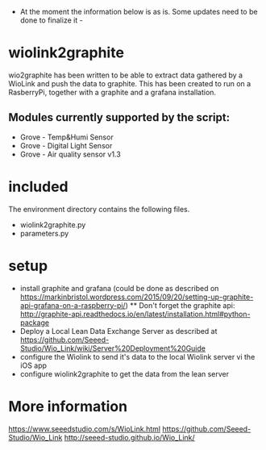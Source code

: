 - At the moment the information below is as is. Some updates need to be done to finalize it -

# wiolink2graphite
wio2graphite has been written to be able to extract data gathered by a WioLink and push the data to graphite.
This has been created to run on a RasberryPi, together with a graphite and a grafana installation.

## Modules currently supported by the script:
* Grove - Temp&Humi Sensor
* Grove - Digital Light Sensor
* Grove - Air quality sensor v1.3

# included
The environment directory contains the following files.
* wiolink2graphite.py
* parameters.py

# setup
* install graphite and grafana (could be done as described on https://markinbristol.wordpress.com/2015/09/20/setting-up-graphite-api-grafana-on-a-raspberry-pi/)
** Don't forget the graphite api: http://graphite-api.readthedocs.io/en/latest/installation.html#python-package
* Deploy a Local Lean Data Exchange Server as described at https://github.com/Seeed-Studio/Wio_Link/wiki/Server%20Deployment%20Guide
* configure the Wiolink to send it's data to the local Wiolink server vi the iOS app
* configure wiolink2graphite to get the data from the lean server

# More information
https://www.seeedstudio.com/s/WioLink.html
https://github.com/Seeed-Studio/Wio_Link
http://seeed-studio.github.io/Wio_Link/
